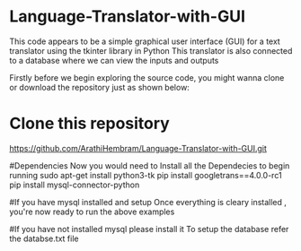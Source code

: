 # Language-Translator-with-GUI
This code appears to be a simple graphical user interface (GUI) for a text translator using the tkinter library in Python
This translator is also connected to a database where we can view the inputs and outputs

Firstly before we begin exploring the source code, you might wanna clone or download the repository just as shown below:
# Clone this repository
https://github.com/ArathiHembram/Language-Translator-with-GUI.git

#Dependencies
Now you would need to Install all the Dependecies to begin running
sudo apt-get install python3-tk
pip install googletrans==4.0.0-rc1
pip install mysql-connector-python

#If you have mysql installed and setup
Once everything is cleary installed , you're now ready to run the above examples

#If you have not installed mysql please install it
To setup the database refer the databse.txt file
